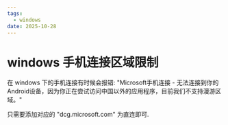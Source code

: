 ```yaml
---
tags:
  - windows
date: 2025-10-28
---
```

# windows 手机连接区域限制

在 windows 下的手机连接有时候会报错: "Microsoft手机连接 - 无法连接到你的Android设备，因为你正在尝试访问中国以外的应用程序，目前我们不支持漫游区域。"

只需要添加对应的 "dcg.microsoft.com" 为直连即可.